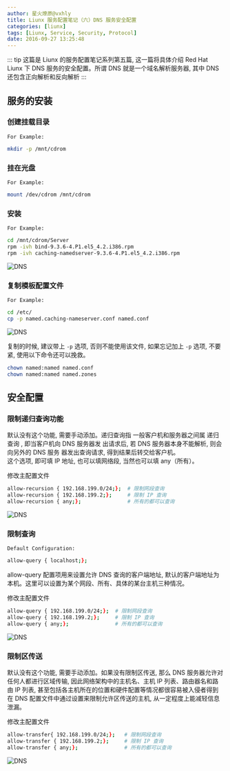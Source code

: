 ```yaml
---
author: 星火燎原@vxhly
title: Liunx 服务配置笔记（六）DNS 服务安全配置
categories: [liunx]
tags: [Liunx, Service, Security, Protocol]
date: 2016-09-27 13:25:48
---
```


::: tip
这篇是 Liunx 的服务配置笔记系列第五篇, 这一篇将具体介绍 Red Hat Liunx 下 DNS 服务的安全配置。所谓 DNS 就是一个域名解析服务器, 其中 DNS 还包含正向解析和反向解析
:::
<!-- more -->

## 服务的安装

### 创建挂载目录

`For Example:` 

``` bash
mkdir -p /mnt/cdrom
```

### 挂在光盘

`For Example:` 

``` bash
mount /dev/cdrom /mnt/cdrom
```

### 安装

`For Example:` 

``` bash
cd /mnt/cdrom/Server
rpm -ivh bind-9.3.6-4.P1.el5_4.2.i386.rpm
rpm -ivh caching-namedserver-9.3.6-4.P1.el5_4.2.i386.rpm
```

![DNS](http://oss-blog.test.upcdn.net/liunx-dns-1.png)

### 复制模板配置文件

`For Example:` 

``` bash
cd /etc/
cp -p named.caching-nameserver.conf named.conf
```

![DNS](http://oss-blog.test.upcdn.net/liunx-dns-2.png)

复制的时候, 建议带上 `-p` 选项, 否则不能使用该文件, 如果忘记加上 `-p` 选项, 不要紧, 使用以下命令还可以挽救。

``` bash
chown named:named named.conf
chown named:named named.zones
```

## 安全配置

### 限制递归查询功能

默认没有这个功能, 需要手动添加。递归查询指 一般客户机和服务器之间属 递归查询 , 即当客户机向 DNS 服务器发 出请求后, 若 DNS 服务器本身不能解析, 则会向另外的 DNS 服务 器发出查询请求, 得到结果后转交给客户机。<br>
这个选项, 即可填 IP 地址, 也可以填网络段, 当然也可以填 any（所有）。

修改主配置文件

``` bash
allow-recursion { 192.168.199.0/24;};  # 限制网段查询
allow-recursion { 192.168.199.2;};     # 限制 IP 查询
allow-recursion { any;};               # 所有的都可以查询
```

![DNS](http://oss-blog.test.upcdn.net/liunx-dns-3.png)

### 限制查询

`Default Configuration:` 

``` bash
allow-query { localhost;};
```

allow-query 配置项用来设置允许 DNS 查询的客户端地址, 默认的客户端地址为本机。这里可以设置为某个网段、所有、具体的某台主机三种情况。

修改主配置文件

``` bash
allow-query { 192.168.199.0/24;};  # 限制网段查询
allow-query { 192.168.199.2;};     # 限制 IP 查询
allow-query { any;};               # 所有的都可以查询
```

![DNS](http://oss-blog.test.upcdn.net/liunx-dns-4.png)

### 限制区传送

默认没有这个功能, 需要手动添加。如果没有限制区传送, 那么 DNS 服务器允许对任何人都进行区域传输, 因此网络架构中的主机名、主机 IP 列表、路由器名和路由 IP 列表, 甚至包括各主机所在的位置和硬件配置等情况都很容易被入侵者得到在 DNS 配置文件中通过设置来限制允许区传送的主机, 从一定程度上能减轻信息泄漏。

修改主配置文件

``` bash
allow-transfer{ 192.168.199.0/24;};   # 限制网段查询
allow-transfer { 192.168.199.2;};     # 限制 IP 查询
allow-transfer { any;};               # 所有的都可以查询
```

![DNS](http://oss-blog.test.upcdn.net/liunx-dns-5.png)

